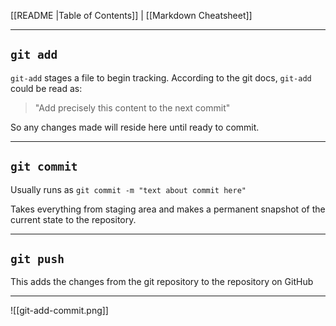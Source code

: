[[README |Table of Contents]] | [[Markdown Cheatsheet]]
___
## `git add` 

`git-add` stages a file to begin tracking. According to the git docs, `git-add` could be read as:

> "Add precisely this content to the next commit"

So any changes made will reside here until ready to commit.
___
## `git commit`

Usually runs as `git commit -m "text about commit here"`

Takes everything from staging area and makes a permanent snapshot of the current state to the repository.
___
## `git push`

This adds the changes from the git repository to the repository on GitHub
___

![[git-add-commit.png]]